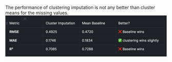 The performance of clustering imputation is not any better than cluster means for the missing values.
![](./assets/cluster_impt_v_mean_impt.png)